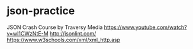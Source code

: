# json-practice
JSON Crash Course by Traversy Media
https://www.youtube.com/watch?v=wI1CWzNtE-M   http://jsonlint.com/   https://www.w3schools.com/xml/xml_http.asp
